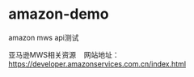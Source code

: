 # amazon-demo
amazon mws api测试

亚马逊MWS相关资源
    网站地址：https://developer.amazonservices.com.cn/index.html
